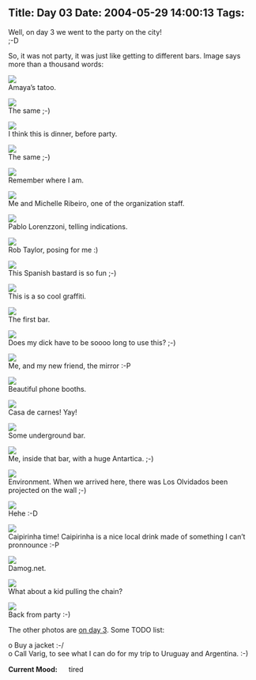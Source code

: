 Title: Day 03
Date: 2004-05-29 14:00:13
Tags: 
---
<p>Well, on day 3 we went to the party on the city!<br/>
;-D</p>

<p>So, it was not party, it was just like getting to different bars. Image says more than a thousand words:</p>

<p><img src="http://www.damog.net/debian/debconf4/day03/thumb-dsc00079.jpg"/><br/>
Amaya&#8217;s tatoo.</p>

<p><img src="http://www.damog.net/debian/debconf4/day03/thumb-dsc00080.jpg"/><br/>
The same ;-)</p>

<p><img src="http://www.damog.net/debian/debconf4/day03/thumb-dsc00083.jpg"/><br/>
I think this is dinner, before party.</p>

<p><img src="http://www.damog.net/debian/debconf4/day03/thumb-dsc00080.jpg"/><br/>
The same ;-)</p>

<p><img src="http://www.damog.net/debian/debconf4/day03/thumb-dsc00084.jpg"/><br/>
Remember where I am.</p>

<p><img src="http://www.damog.net/debian/debconf4/day03/thumb-dsc00086.jpg"/><br/>
Me and Michelle Ribeiro, one of the organization staff.</p>

<p><img src="http://www.damog.net/debian/debconf4/day03/thumb-dsc00087.jpg"/><br/>
Pablo Lorenzzoni, telling indications.</p>

<p><img src="http://www.damog.net/debian/debconf4/day03/thumb-dsc00088.jpg"/><br/>
Rob Taylor, posing for me :)</p>

<p><img src="http://www.damog.net/debian/debconf4/day03/thumb-dsc00089.jpg"/><br/>
This Spanish bastard is so fun ;-)</p>

<p><img src="http://www.damog.net/debian/debconf4/day03/thumb-dsc00100.jpg"/><br/>
This is a so cool graffiti.</p>

<p><img src="http://www.damog.net/debian/debconf4/day03/thumb-dsc00104.jpg"/><br/>
The first bar.</p>

<p><img src="http://www.damog.net/debian/debconf4/day03/thumb-dsc00106.jpg"/><br/>
Does my dick have to be soooo long to use this? ;-)</p>

<p><img src="http://www.damog.net/debian/debconf4/day03/thumb-dsc00108.jpg"/><br/>
Me, and my new friend, the mirror :-P</p>

<p><img src="http://www.damog.net/debian/debconf4/day03/thumb-dsc00111.jpg"/><br/>
Beautiful phone booths.</p>

<p><img src="http://www.damog.net/debian/debconf4/day03/thumb-dsc00112.jpg"/><br/>
Casa de carnes! Yay!</p>

<p><img src="http://www.damog.net/debian/debconf4/day03/thumb-dsc00113.jpg"/><br/>
Some underground bar.</p>

<p><img src="http://www.damog.net/debian/debconf4/day03/thumb-dsc00114.jpg"/><br/>
Me, inside that bar, with a huge Antartica. ;-)</p>

<p><img src="http://www.damog.net/debian/debconf4/day03/thumb-dsc00115.jpg"/><br/>
Environment. When we arrived here, there was Los Olvidados been projected on the wall ;-)</p>

<p><img src="http://www.damog.net/debian/debconf4/day03/thumb-dsc00116.jpg"/><br/>
Hehe :-D</p>

<p><img src="http://www.damog.net/debian/debconf4/day03/thumb-dsc00117.jpg"/><br/>
Caipirinha time! Caipirinha is a nice local drink made of something I can&#8217;t pronnounce :-P</p>

<p><img src="http://www.damog.net/debian/debconf4/day03/thumb-dsc00118.jpg"/><br/>
Damog.net.</p>

<p><img src="http://www.damog.net/debian/debconf4/day03/thumb-dsc00119.jpg"/><br/>
What about a kid pulling the chain?</p>

<p><img src="http://www.damog.net/debian/debconf4/day03/thumb-dsc00120.jpg"/><br/>
Back from party :-)</p>

<p>The other photos are <a href="http://www.damog.net/debian/debconf4/day03/">on day 3</a>. Some TODO list:</p>

<p>o Buy a jacket :-/<br/>
o Call Varig, to see what I can do for my trip to Uruguay and Argentina. :-)</p>

<p><strong>Current Mood:</strong> <img width="15" height="15" src="http://stat.livejournal.com/img/mood/growf/smileys/tired.gif"/> tired</p>
